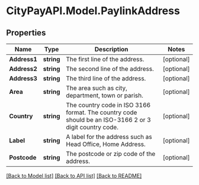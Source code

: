# CityPayAPI.Model.PaylinkAddress

## Properties

Name | Type | Description | Notes
------------ | ------------- | ------------- | -------------
**Address1** | **string** | The first line of the address. | [optional] 
**Address2** | **string** | The second line of the address. | [optional] 
**Address3** | **string** | The third line of the address. | [optional] 
**Area** | **string** | The area such as city, department, town or parish. | [optional] 
**Country** | **string** | The country code in ISO 3166 format. The country code should be an ISO-3166 2 or 3 digit country code. | [optional] 
**Label** | **string** | A label for the address such as Head Office, Home Address. | [optional] 
**Postcode** | **string** | The postcode or zip code of the address. | [optional] 

[[Back to Model list]](../README.md#documentation-for-models) [[Back to API list]](../README.md#documentation-for-api-endpoints) [[Back to README]](../README.md)

